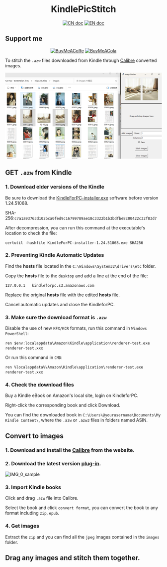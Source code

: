 <h1 align="center">KindlePicStitch</h1>

<p align="center">
<a href="README_CN.md"><img src="https://img.shields.io/badge/文档-中文版-81001E.svg" alt="CN doc"></a>
<a href="README.md"><img src="https://img.shields.io/badge/document-English-002FA7.svg" alt="EN doc"></a>
</p>

## Support me
<div align="center">
  <a href="https://www.buymeacoffee.com/asuka0810"><img src="https://img.shields.io/badge/Buy%20Me%20a%20Coffee-9e3eb2?style=for-the-badge&logo=buy-me-a-coffee&logoColor=fff" alt="BuyMeACoffe"></a>
  <a href="https://afdian.net/a/asuka0810"><img src="https://img.shields.io/badge/🐳爱发电-Support Me-9e3eb2?style=for-the-badge&logoColor=fff" alt="BuyMeACola"></a>
</div>


To stitch the `.azw` files downloaded from Kindle through [Calibre](https://calibre-ebook.com/ja/download_windows) converted images.

![IMG_0_sample](/0_sample.jpg)

## GET `.azw` from Kindle

### 1. Download elder versions of the Kindle
Be sure to download the [KindleForPC-installer.exe](/Software) software before version 1.24.51068.

SHA-256:`c7a1a93763d102bca0fed9c16799789ae18c3322b1b3bdfbe8c00422c32f83d7`

After decompression, you can run this command at the executable's location to check the file:
```console
certutil -hashfile KindleForPC-installer-1.24.51068.exe SHA256
```

### 2. Preventing Kindle Automatic Updates

Find the **hosts** file located in the `C:\Windows\System32\drivers\etc` folder.

Copy the **hosts** file to the `desktop` and add a line at the end of the file:
 
```text
127.0.0.1   kindleforpc.s3.amazonaws.com
``` 
Replace the original **hosts** file with the edited **hosts** file.

Cancel automatic updates and close the KindleforPC.

### 3. Make sure the download format is `.azw` 

Disable the use of new `KFX/KCR` formats, run this command in `Windows PowerShell`:
``` console
ren $env:localappdata\Amazon\Kindle\application\renderer-test.exe renderer-test.xxx
```

Or run this command in `CMD`:
```console
ren %localappdata%\Amazon\Kindle\application\renderer-test.exe renderer-test.xxx
```
### 4. Check the download files

Buy a Kindle eBook on Amazon's local site, login on KindleforPC.

Right-click the corresponding book and click Download.

You can find the downloaded book in `C:\Users\@yourusername\Documents\My Kindle Content\`, where the `.azw` or `.azw3` files in folders named ASIN.

## Convert to images

### 1. Download and install the [Calibre](https://calibre-ebook.com/ja/download_windows) from the website.

### 2. Download the latest version [plug-in](https://github.com/noDRM/DeDRM_tools/releases/tag/v10.0.3).

![IMG_0_sample](/plug-in.jpg1)

### 3. Import Kindle books

Click and drag `.azw` file into Calibre.

Select the book and click `convert format`, you can convert the book to any format including `zip`, `epub`.

### 4. Get images

Extract the `zip` and you can find all the `jpeg` images contained in the `images` folder.

## Drag any images and stitch them together. 
